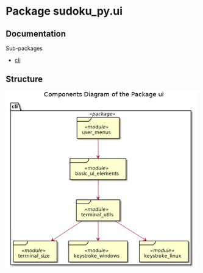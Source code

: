 # Package sudoku_py.ui

## Documentation

Sub-packages

* [cli](./ui_cli.md)

## Structure

![Package components](./UML/ui/sudoku_ui_components.png)